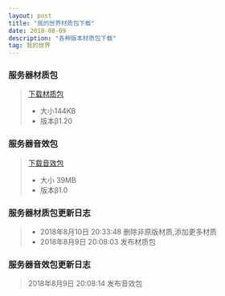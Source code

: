 ```yaml
---
layout: post
title: "我的世界材质包下载"
date: 2018-08-09
description: "各种版本材质包下载"
tag: 我的世界
---
```


### 服务器材质包

>[下载材质包](https://www.thelunai.ml/MCServer/pack.zip)
>* 大小144KB
>* 版本β1.20

### 服务器音效包

>[下载音效包](https://www.thelunai.ml/MCServer/sounds.zip)
>* 大小 39MB
>* 版本β1.0

### 服务器材质包更新日志

>* 2018年8月10日 20:33:48 删除非原版材质,添加更多材质
>* 2018年8月9日 20:08:03 发布材质包

### 服务器音效包更新日志

> 2018年8月9日 20:08:14 发布音效包
